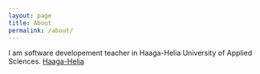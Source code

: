 ```yaml
---
layout: page
title: About
permalink: /about/
---
```


I am software developement teacher in Haaga-Helia University of Applied Sciences.
[Haaga-Helia](http://www.haaga-helia.fi/)

